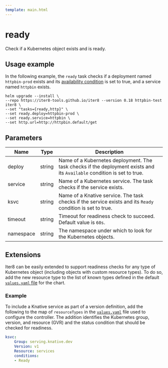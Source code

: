 ```yaml
---
template: main.html
---
```


# ready

Check if a Kubernetes object exists and is ready.

## Usage example

In the following example, the `ready` task checks if a deployment named `httpbin-prod` exists and its [availability condition](https://kubernetes.io/docs/concepts/workloads/controllers/deployment/) is set to true, and a service named `httpbin` exists.
```shell
helm upgrade --install \
--repo https://iter8-tools.github.io/iter8 --version 0.18 httpbin-test iter8 \
--set "tasks={ready,http}" \
--set ready.deploy=httpbin-prod \
--set ready.service=httpbin \
--set http.url=http://httpbin.default/get
```

## Parameters

| Name | Type | Description |
| ---- | ---- | ----------- |
| deploy  | string | Name of a Kubernetes deployment. The task checks if the deployment exists and its `Available` condition is set to true. |
| service | string | Name of a Kubernetes service. The task checks if the service exists. |
| ksvc | string | Name of a Knative service. The task checks if the service exists and its `Ready` condition is set to true. |
| timeout | string | Timeout for readiness check to succeed. Default value is `60s`. |
| namespace | string | The namespace under which to look for the Kubernetes objects. |


## Extensions

Iter8 can be easily extended to support readiness checks for any type of Kubernetes object (including objects with custom resource types). To do so, add the new resource type to the list of known types defined in the default [`values.yaml` file](https://github.com/iter8-tools/iter8/blob/v0.18.3/charts/iter8/values.yaml) for the chart.

### Example

To include a Knative service as part of a version definition, add the following to the map of `resourceTypes` in the [`values.yaml`](https://github.com/iter8-tools/iter8/blob/v0.18.3/charts/iter8/values.yaml) file used to configure the controller. The addition identifies the Kubernetes group, version, and resource (GVR) and the status condition that should be checked for readiness.

```yaml
ksvc:
    Group: serving.knative.dev
    Version: v1
    Resource: services
    conditions:
    - Ready
```
